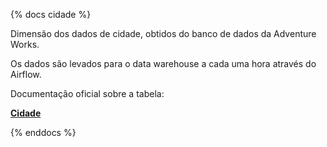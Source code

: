 {% docs cidade %}

Dimensão dos dados de cidade, obtidos do banco de dados da Adventure Works.

Os dados são levados para o data warehouse a cada uma hora através do Airflow.

Documentação oficial sobre a tabela:

**[Cidade](https://dataedo.com/samples/html/AdventureWorks/doc/AdventureWorks_2/tables/Person_Address_135.html)**


{% enddocs %}